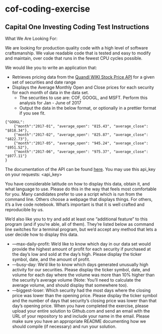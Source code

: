 # cof-coding-exercise

## Capital One Investing Coding Test Instructions

What We Are Looking For:

We are looking for production quality code with a high level of software craftsmanship.  We value readable code that is tested and easy to modify and maintain, over code that runs in the fewest CPU cycles possible.  

We would like you to write an application that:

* Retrieves pricing data from the [Quandl WIKI Stock Price API](https://urldefense.proofpoint.com/v2/url?u=https-3A__www.quandl.com_databases_WIKIP&d=DwMFaQ&c=pLULRYW__RtkwsQUPxJVDGboCTdgji3AcHNJU0BpTJE&r=kepIekeKnmUGqfnZNVlrPHu_tMertO2EhArFHfiDIJyCJDfLPZ1NCOioFQV4aw8V&m=mzIO7jy1kzeSyRQcKo83WjUorQBbNrSya7V23VCMgHI&s=p14M8WXuZx6nUbTes6sa2vNtRLwTwfdfwXJTWrptxno&e=) for a given set of securities and date range
* Displays the Average Monthly Open and Close prices for each security for each month of data in the data set.
    * The securities to use are: COF, GOOGL, and MSFT.  Perform this analysis for Jan - June of 2017
    * Output the data in the below format, or optionally in a prettier format if you see fit.

```
{"GOOGL": 
    {"month":"2017-01", "average_open": "815.43", "average_close": "$818.34"},
    {"month":"2017-02", "average_open": "825.87", "average_close": "$822.73"},
    {"month":"2017-05", "average_open": "945.24", "average_close": "$951.52"},
    {"month":"2017-06", "average_open": "975.37", "average_close": "$977.11"}
}
```
 

The documentation of the API can be found [here](https://urldefense.proofpoint.com/v2/url?u=https-3A__www.quandl.com_databases_WIKIP_documentation_about&d=DwMFaQ&c=pLULRYW__RtkwsQUPxJVDGboCTdgji3AcHNJU0BpTJE&r=kepIekeKnmUGqfnZNVlrPHu_tMertO2EhArFHfiDIJyCJDfLPZ1NCOioFQV4aw8V&m=mzIO7jy1kzeSyRQcKo83WjUorQBbNrSya7V23VCMgHI&s=SD3kCDHwaoez8vcCnY9IdOJhS8FXcEhRXJ-ycLV9myk&e=). You may use this api_key on your requests: <api_key>

You have considerable latitude on how to display this data, obtain it, and what language to use.  Please do this in the way that feels most comfortable for you. Many candidates prefer to use a script which is run from the command line. Others choose a webpage that displays things. For others, it’s a live code notebook. What’s important is that it is well crafted and reproducible by us.

We’d also like you to try and add at least one “additional feature” to this program (and if you’re able, all of them). They’re listed below as command line switches for a terminal program, but we’d accept any method that lets a user decide how to display this data.

* —max-daily-profit: We’d like to know which day in our data set would provide the highest amount of profit for each security if purchased at the day’s low and sold at the day’s high.  Please display the ticker symbol, date, and the amount of profit.
* —busy-day: We’d like to know which days generated unusually high activity for our securities.  Please display the ticker symbol, date, and volume for each day where the volume was more than 10% higher than the security’s average volume (Note: You’ll need to calculate the average volume, and should display that somewhere too).
* —biggest-loser: Which security had the most days where the closing price was lower than the opening price.  Please display the ticker symbol and the number of days that security’s closing price was lower than that day’s opening price.
When you have completed the exercise, please upload your entire solution to Github.com and send an email with the URL of your repository to <email address> and include your name in the email.  Please make sure you have an appropriate README documenting how we should compile (if necessary) and run your solution.